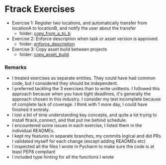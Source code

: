 # Ftrack Exercises

- Exercise 1: Register two locations, and automatically transfer from
locationA to locationB, and notify the user about the transfer
    - folder: [copy_from_a_to_b](copy_from_a_to_b)
- Exercise 2: Enforce description when task or asset version is approved.
    - folder: [enforce_description](enforce_description)
- Exercise 3: Copy asset build between projects
    - folder: [copy_asset_build](copy_asset_build)


### Remarks

- I treated exercises as separate entities. They could have had common
code, but I considered they should be independent.
- I preferred tackling the 3 exercises than to write unittests. I followed
this approach because when you have tight deadlines, it's generally the
approach chosen in this industry. I consider my test incomplete because
of complete lack of coverage. I think with 1 more day, I could have
finished it entirely.
- I lost a bit of time understanding key concepts, and quite a lot trying
to install ftrack_connect, and that put me behind schedule.
- I encountered some issues in each exercise, I listed them in the individual
READMEs.
- I kept my features in separate branches, my commits logical and did
PRs I validated myself for each change (except adding READMEs etc)
- I inspected all the files I wrote in Pycharm to make sure the code is
at least PEP8 compliant
- I included type hinting for all the functions I wrote